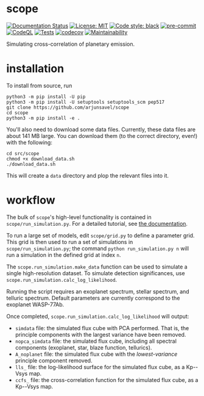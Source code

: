 # scope
[![Documentation Status](https://readthedocs.org/projects/scope-astr/badge/?version=latest)](https://scope-astr.readthedocs.io/en/latest/?badge=latest)
[![License: MIT](https://img.shields.io/badge/License-MIT-yellow.svg)](https://opensource.org/licenses/MIT)
[![Code style: black](https://img.shields.io/badge/code%20style-black-000000.svg)](https://github.com/psf/black)
[![pre-commit](https://img.shields.io/badge/pre--commit-enabled-brightgreen?logo=pre-commit)](https://github.com/pre-commit/pre-commit)
[![CodeQL](https://github.com/arjunsavel/scope/actions/workflows/codeql.yml/badge.svg)](https://github.com/arjunsavel/scope/actions/workflows/codeql.yml)
[![Tests](https://github.com/arjunsavel/scope/actions/workflows/python-package.yml/badge.svg)](https://github.com/arjunsavel/scope/actions/workflows/python-package.yml)
[![codecov](https://codecov.io/gh/arjunsavel/scope/graph/badge.svg?token=2Q1NPQ4817)](https://codecov.io/gh/arjunsavel/scope)
[![Maintainability](https://api.codeclimate.com/v1/badges/d70a25a6766ee132bd94/maintainability)](https://codeclimate.com/github/arjunsavel/scope/maintainability)


Simulating cross-correlation of planetary emission.

# installation
To install from source, run
```
python3 -m pip install -U pip
python3 -m pip install -U setuptools setuptools_scm pep517
git clone https://github.com/arjunsavel/scope
cd scope
python3 -m pip install -e .
```

You'll also need to download some data files. Currently, these data files are about 141 MB large. You can download them
(to the correct directory, even!) with the following:

```
cd src/scope
chmod +x download_data.sh
./download_data.sh
```

This will create a `data` directory and plop the relevant files into it.

# workflow
The bulk of `scope`'s high-level functionality is contained in `scope/run_simulation.py`.
For a detailed tutorial, see <a href="https://scope-astr.readthedocs.io/en/latest/">the documentation</a>.

To run a large set of models, edit `scope/grid.py` to define a parameter grid. This grid is then used to run a set of simulations in `scope/run_simulation.py`;
the command `python run_simulation.py n` will run a simulation in the defined grid at index `n`.

The `scope.run_simulation.make_data` function can be used to simulate a single high-resolution dataset. To
simulate detection significances, use `scope.run_simulation.calc_log_likelihood`.

Running the script requires an exoplanet spectrum, stellar spectrum, and telluric spectrum.
Default parameters are currently correspond to the exoplanet WASP-77Ab.

Once completed, `scope.run_simulation.calc_log_likelihood` will output:
- `simdata` file: the simulated flux cube with PCA performed. That is, the principle components with the largest variance have been removed.
- `nopca_simdata` file: the simulated flux cube, including all spectral components (exoplanet, star, blaze function, tellurics).
- `A_noplanet` file: the simulated flux cube with the *lowest-variance* principle component removed.
- `lls_` file: the log-likelihood surface for the simulated flux cube, as a Kp--Vsys map.
- `ccfs_` file: the cross-correlation function for the simulated flux cube, as a Kp--Vsys map.
